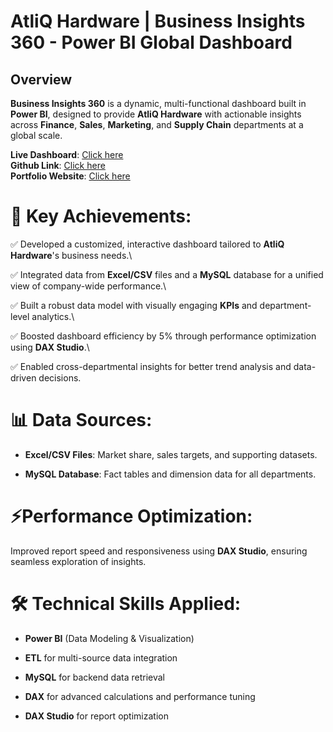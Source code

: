 # **AtliQ Hardware | Business Insights 360 - Power BI Global Dashboard**

## Overview

**Business Insights 360** is a dynamic, multi-functional dashboard built in **Power BI**, designed to provide **AtliQ Hardware** with actionable insights across **Finance**, **Sales**, **Marketing**, and **Supply Chain** departments at a global scale.


**Live Dashboard**: [Click here](https://app.powerbi.com/view?r=eyJrIjoiZGYxMDI3ZGEtMWI3OC00ZGExLTg0NTYtYmIxMzhiZDQ2OGM4IiwidCI6ImM2ZTU0OWIzLTVmNDUtNDAzMi1hYWU5LWQ0MjQ0ZGM1YjJjNCJ9)\
**Github Link**: [Click here](https://github.com/darab96/Business-Insights-360)\
**Portfolio Website**: [Click here](https://codebasics.io/portfolio/Darab-Khan)


# 🚀 Key Achievements:

✅ Developed a customized, interactive dashboard tailored to **AtliQ Hardware**'s business needs.\

✅ Integrated data from **Excel/CSV** files and a **MySQL** database for a unified view of company-wide performance.\

✅ Built a robust data model with visually engaging **KPIs** and department-level analytics.\

✅ Boosted dashboard efficiency by 5% through performance optimization using **DAX Studio**.\

✅ Enabled cross-departmental insights for better trend analysis and data-driven decisions.


# 📊 Data Sources:

- **Excel/CSV Files**: Market share, sales targets, and supporting datasets.

- **MySQL Database**: Fact tables and dimension data for all departments.


# ⚡Performance Optimization:

Improved report speed and responsiveness using **DAX Studio**, ensuring seamless exploration of insights.


# 🛠 Technical Skills Applied:

- **Power BI** (Data Modeling & Visualization)

- **ETL** for multi-source data integration

- **MySQL** for backend data retrieval

- **DAX** for advanced calculations and performance tuning

- **DAX Studio** for report optimization
